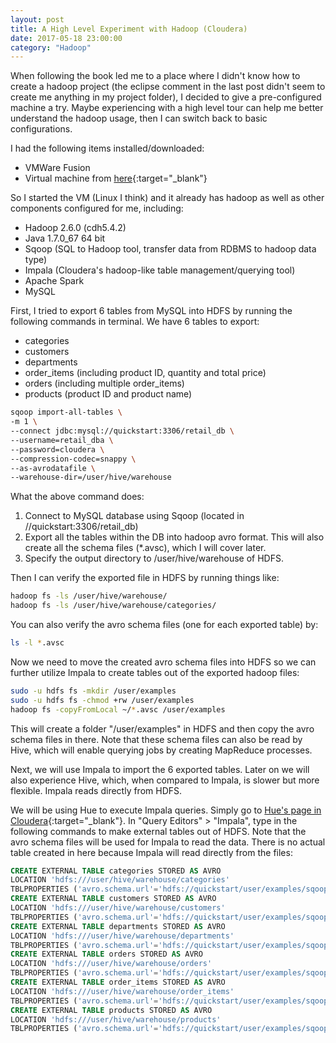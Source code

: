 ```yaml
---
layout: post
title: A High Level Experiment with Hadoop (Cloudera)
date: 2017-05-18 23:00:00
category: "Hadoop"
---
```


When following the book led me to a place where I didn't know how to create a hadoop project (the eclipse comment in the last post didn't seem to create me anything in my project folder), I decided to give a pre-configured machine a try. Maybe experiencing with a high level tour can help me better understand the hadoop usage, then I can switch back to basic configurations.

I had the following items installed/downloaded:

* VMWare Fusion
* Virtual machine from [here](https://downloads.cloudera.com/demo_vm/virtualbox/cloudera-quickstart-vm-5.4.2-0-virtualbox.zip){:target="_blank"}

So I started the VM (Linux I think) and it already has hadoop as well as other components configured for me, including:

* Hadoop 2.6.0 (cdh5.4.2)
* Java 1.7.0_67 64 bit
* Sqoop (SQL to Hadoop tool, transfer data from RDBMS to hadoop data type)
* Impala (Cloudera's hadoop-like table management/querying tool)
* Apache Spark
* MySQL

First, I tried to export 6 tables from MySQL into HDFS by running the following commands in terminal. We have 6 tables to export:

* categories
* customers
* departments
* order_items (including product ID, quantity and total price)
* orders (including multiple order_items)
* products (product ID and product name)

```bash
sqoop import-all-tables \
-m 1 \
--connect jdbc:mysql://quickstart:3306/retail_db \
--username=retail_dba \
--password=cloudera \
--compression-codec=snappy \
--as-avrodatafile \
--warehouse-dir=/user/hive/warehouse
```

What the above command does:
1. Connect to MySQL database using Sqoop (located in //quickstart:3306/retail_db)
2. Export all the tables within the DB into hadoop avro format. This will also create all the schema files (*.avsc), which I will cover later.
3. Specify the output directory to /user/hive/warehouse of HDFS.

Then I can verify the exported file in HDFS by running things like:

```bash
hadoop fs -ls /user/hive/warehouse/
hadoop fs -ls /user/hive/warehouse/categories/
```

You can also verify the avro schema files (one for each exported table) by:

```bash
ls -l *.avsc
```

Now we need to move the created avro schema files into HDFS so we can further utilize Impala to create tables out of the exported hadoop files:

```bash
sudo -u hdfs fs -mkdir /user/examples
sudo -u hdfs fs -chmod +rw /user/examples
hadoop fs -copyFromLocal ~/*.avsc /user/examples
```

This will create a folder "/user/examples" in HDFS and then copy the avro schema files in there. Note that these schema files can also be read by Hive, which will enable querying jobs by creating MapReduce processes.

Next, we will use Impala to import the 6 exported tables. Later on we will also experience Hive, which, when compared to Impala, is slower but more flexible. Impala reads directly from HDFS.

We will be using Hue to execute Impala queries. Simply go to [Hue's page in Cloudera](http://www.cornercycle.com/about/hybrid-trailer-rentals-pg60.htm){:target="_blank"}. In "Query Editors" > "Impala", type in the following commands to make external tables out of HDFS. Note that the avro schema files will be used for Impala to read the data. There is no actual table created in here because Impala will read directly from the files:

```sql
CREATE EXTERNAL TABLE categories STORED AS AVRO
LOCATION 'hdfs:///user/hive/warehouse/categories'
TBLPROPERTIES ('avro.schema.url'='hdfs://quickstart/user/examples/sqoop_import_categories.avsc');
CREATE EXTERNAL TABLE customers STORED AS AVRO
LOCATION 'hdfs:///user/hive/warehouse/customers'
TBLPROPERTIES ('avro.schema.url'='hdfs://quickstart/user/examples/sqoop_import_customers.avsc');
CREATE EXTERNAL TABLE departments STORED AS AVRO
LOCATION 'hdfs:///user/hive/warehouse/departments'
TBLPROPERTIES ('avro.schema.url'='hdfs://quickstart/user/examples/sqoop_import_departments.avsc');
CREATE EXTERNAL TABLE orders STORED AS AVRO
LOCATION 'hdfs:///user/hive/warehouse/orders'
TBLPROPERTIES ('avro.schema.url'='hdfs://quickstart/user/examples/sqoop_import_orders.avsc');
CREATE EXTERNAL TABLE order_items STORED AS AVRO
LOCATION 'hdfs:///user/hive/warehouse/order_items'
TBLPROPERTIES ('avro.schema.url'='hdfs://quickstart/user/examples/sqoop_import_order_items.avsc');
CREATE EXTERNAL TABLE products STORED AS AVRO
LOCATION 'hdfs:///user/hive/warehouse/products'
TBLPROPERTIES ('avro.schema.url'='hdfs://quickstart/user/examples/sqoop_import_products.avsc');
```